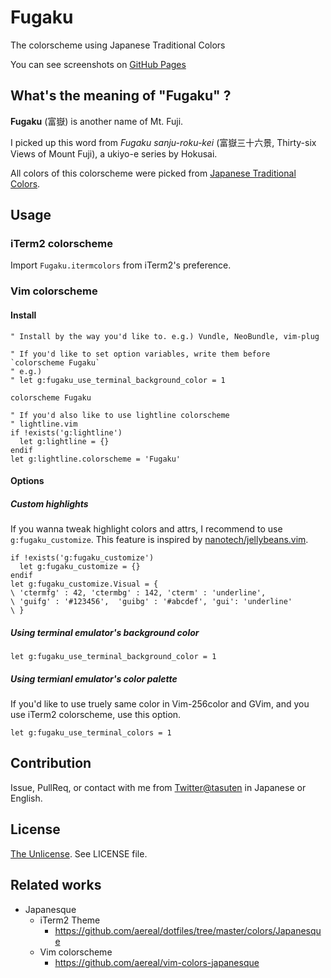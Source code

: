 # Fugaku
The colorscheme using Japanese Traditional Colors

You can see screenshots on [GitHub Pages](http://tasuten.github.io/Fugaku/)

## What's the meaning of "Fugaku" ?
**Fugaku** (富嶽) is another name of Mt. Fuji.

I picked up this word from  *Fugaku sanju-roku-kei* (富嶽三十六景, Thirty-six Views of Mount Fuji), a ukiyo-e series by Hokusai.

All colors of this colorscheme were picked from [Japanese Traditional Colors](http://irocore.com/).


## Usage
### iTerm2 colorscheme
Import `Fugaku.itermcolors` from iTerm2's preference.

### Vim colorscheme
#### Install
``` vim
" Install by the way you'd like to. e.g.) Vundle, NeoBundle, vim-plug

" If you'd like to set option variables, write them before `colorscheme Fugaku`
" e.g.)
" let g:fugaku_use_terminal_background_color = 1

colorscheme Fugaku

" If you'd also like to use lightline colorscheme
" lightline.vim
if !exists('g:lightline')
  let g:lightline = {}
endif
let g:lightline.colorscheme = 'Fugaku'
```

#### Options

##### Custom highlights
If you wanna tweak highlight colors and attrs, I recommend to use `g:fugaku_customize`. This feature is inspired by [nanotech/jellybeans.vim](https://github.com/nanotech/jellybeans.vim).

``` vim
if !exists('g:fugaku_customize')
  let g:fugaku_customize = {}
endif
let g:fugaku_customize.Visual = {
\ 'ctermfg' : 42, 'ctermbg' : 142, 'cterm' : 'underline',
\ 'guifg' : '#123456',  'guibg' : '#abcdef', 'gui': 'underline'
\ }
```

##### Using terminal emulator's background color

``` vim
let g:fugaku_use_terminal_background_color = 1
```

##### Using termianl emulator's color palette
If you'd like to use truely same color in Vim-256color and GVim,
and you use iTerm2 colorscheme, use this option.

``` vim
let g:fugaku_use_terminal_colors = 1
```


## Contribution
Issue, PullReq, or contact with me from [Twitter@tasuten](https://twitter.com/tasuten) in Japanese or English.


## License
[The Unlicense](http://unlicense.org/). See LICENSE file.


## Related works
- Japanesque
    -  iTerm2 Theme
        - https://github.com/aereal/dotfiles/tree/master/colors/Japanesque
    -  Vim colorscheme
        -  https://github.com/aereal/vim-colors-japanesque



